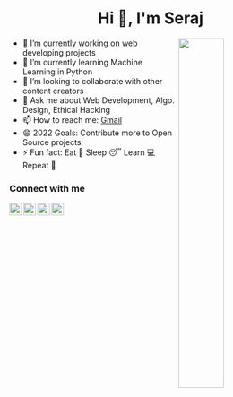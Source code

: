 <h1 align="center">Hi 👋, I'm Seraj</h1>

<img align="right" border-radius="14px" width="40%" src="https://media.giphy.com/media/26tn33aiTi1jkl6H6/giphy.gif" />

- 🔭 I’m currently working on web developing projects
- 🌱 I’m currently learning Machine Learning in Python
- 👯 I’m looking to collaborate with other content creators
- 💬 Ask me about Web Development, Algo. Design, Ethical Hacking
- 📫 How to reach me: <a href="mailto:serajkhan48522@gmail.com"> Gmail</a>
- 😄 2022 Goals: Contribute more to Open Source projects
- ⚡ Fun fact: Eat 🍔 Sleep 😴 Learn 💻 Repeat 🔁


### Connect with me

<a href="https://twitter.com/Its_Seraj">
  <img align="left" alt="Seraj Khan | Twitter" width="22px" src="https://cdn.jsdelivr.net/npm/simple-icons@v3/icons/twitter.svg" />
</a>
<a href="https://www.linkedin.com/in/seraj-khan-a75508b8/">
  <img align="left" alt="Seraj's LinkdeIN" width="22px" src="https://cdn.jsdelivr.net/npm/simple-icons@v3/icons/linkedin.svg" />
</a>
<a href="https://www.instagram.com/me.s3raj">
  <img align="left" alt="Seraj's Instagram" width="22px" height="22px" src="https://cdn.jsdelivr.net/npm/simple-icons@v3/icons/instagram.svg" />
</a>
<a href="https://t.me/its_seraj">
  <img align="left" alt="Seraj's Telegram" width="22px" height="22px" src="https://cdn.jsdelivr.net/npm/simple-icons@v3/icons/telegram.svg" />
</a>
<br />
<br />

<!--
**seraj48522/seraj48522** is a ✨ _special_ ✨ repository because its `README.md` (this file) appears on your GitHub profile.

Here are some ideas to get you started:
- 🤔 I’m looking for help with ...


-->
